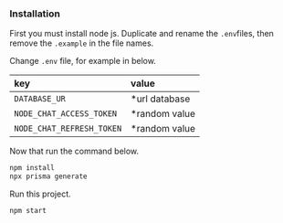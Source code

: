 ### Installation
First you must install node js. Duplicate and rename the `.env`files, then remove the `.example` in the file names.


Change `.env` file, for example in below.

| key                       | value                         |
| :----------------------   | :---------------------------- |
| `DATABASE_UR`             | *url database                 |
| `NODE_CHAT_ACCESS_TOKEN`  | *random value                 |
| `NODE_CHAT_REFRESH_TOKEN` | *random value                 |

Now that run the command below.

``` bash
npm install
npx prisma generate
```

Run this project.
```
npm start
```

